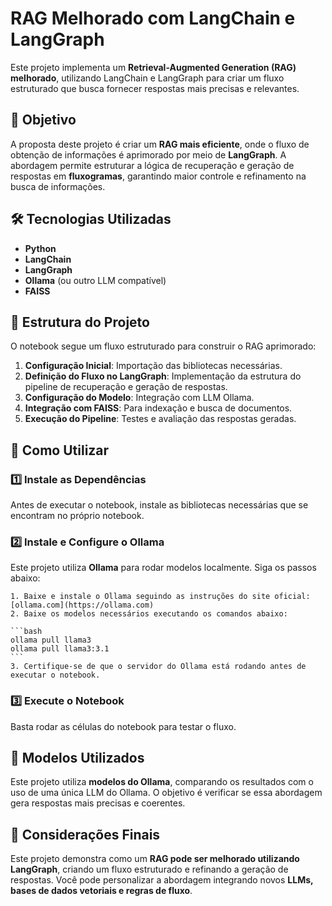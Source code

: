 # RAG Melhorado com LangChain e LangGraph

Este projeto implementa um **Retrieval-Augmented Generation (RAG) melhorado**, utilizando LangChain e LangGraph para criar um fluxo estruturado que busca fornecer respostas mais precisas e relevantes.

## 📌 Objetivo

A proposta deste projeto é criar um **RAG mais eficiente**, onde o fluxo de obtenção de informações é aprimorado por meio de **LangGraph**. A abordagem permite estruturar a lógica de recuperação e geração de respostas em **fluxogramas**, garantindo maior controle e refinamento na busca de informações.

## 🛠 Tecnologias Utilizadas

- **Python** 
- **LangChain**
- **LangGraph**
- **Ollama** (ou outro LLM compatível)
- **FAISS**

## 📂 Estrutura do Projeto

O notebook segue um fluxo estruturado para construir o RAG aprimorado:

1. **Configuração Inicial**: Importação das bibliotecas necessárias.
2. **Definição do Fluxo no LangGraph**: Implementação da estrutura do pipeline de recuperação e geração de respostas.
3. **Configuração do Modelo**: Integração com LLM Ollama.
4. **Integração com FAISS**: Para indexação e busca de documentos.
5. **Execução do Pipeline**: Testes e avaliação das respostas geradas.

## 🚀 Como Utilizar

### 1️⃣ Instale as Dependências

Antes de executar o notebook, instale as bibliotecas necessárias que se encontram no próprio notebook.

### 2️⃣ Instale e Configure o Ollama
Este projeto utiliza **Ollama** para rodar modelos localmente. Siga os passos abaixo:

    1. Baixe e instale o Ollama seguindo as instruções do site oficial: [ollama.com](https://ollama.com)
    2. Baixe os modelos necessários executando os comandos abaixo:
    
    ```bash
    ollama pull llama3
    ollama pull llama3:3.1
    ```
    3. Certifique-se de que o servidor do Ollama está rodando antes de executar o notebook.
    

### 3️⃣ Execute o Notebook

Basta rodar as células do notebook para testar o fluxo.

## 🧠 Modelos Utilizados

Este projeto utiliza **modelos do Ollama**, comparando os resultados com o uso de uma única LLM do Ollama.
O objetivo é verificar se essa abordagem gera respostas mais precisas e coerentes.

## 📌 Considerações Finais

Este projeto demonstra como um **RAG pode ser melhorado utilizando LangGraph**, criando um fluxo estruturado e refinando a geração de respostas. Você pode personalizar a abordagem integrando novos **LLMs, bases de dados vetoriais e regras de fluxo**.
